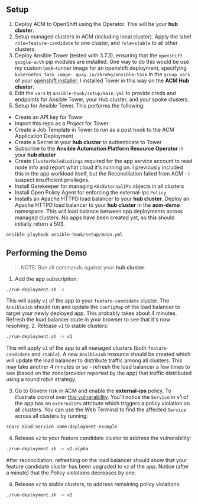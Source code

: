 ## Setup
1. Deploy ACM to OpenShift using the Operator. This will be your **hub cluster**.
2. Setup managed clusters in ACM (including local cluster). Apply the label `role=feature-candidate` to one cluster, and `role=stable` to all other clusters.
3. Deploy Ansible Tower (tested with 3.7.3), ensuring that the `openshift` `google-auth` pip modules are installed. One way to do this would be use my custom task-runner image for an openshift deployment, specifying `kubernetes_task_image: quay.io/akrohg/ansible-task` in the `group_vars` of your [openshift installer](https://releases.ansible.com/ansible-tower/setup_openshift/). I installed Tower in this way on the **ACM Hub cluster**.
4. Edit the `vars` in `ansible-hook/setup/main.yml` to provide creds and endpoints for Ansible Tower, your Hub cluster, and your spoke clusters.
5. Setup for Ansible Tower. This performs the following:
* Create an API key for Tower
* Import this repo as a *Project* for Tower
* Create a Job Template in Tower to run as a post hook to the ACM Application Deployment
* Create a Secret in your **hub cluster** to authenticate to Tower
* Subscribe to the **Ansible Automation Platform Resource Operator** in your **hub cluster**
* Create `ClusterRoleBindings` required for the app service account to read node info and report what cloud it's running on. I previously included this in the app workload itself, but the Reconciliation failed from ACM - i suspect insufficient privileges.
* Install Gatekeeper for managing `K8sExternalIPs` objects in all clusters
* Install Open Policy Agent for enforcing the external-ips `Policy`
* Installs an Apache HTTPD load balancer to your **hub cluster**. Deploy an Apache HTTPD load balancer to your **hub cluster** in the **acm-demo** namespace. This will load balance between app deployments across managed clusters. No apps have been created yet, so this should initially return a 503.
```bash
ansible-playbook ansible-hook/setup/main.yml
```


## Performing the Demo
> NOTE: Run all commands against your **hub cluster**.
1. Add the app subscription:
```bash
./run-deployment.sh -s
```

This will apply `v1` of the app to your `feature-candidate` cluster. The `AnsibleJob` should run and update the `ConfigMap` of the load balancer to target your newly deployed app. This probably takes about 4 minutes. Refresh the load balancer route in your browser to see that it's now resolving.
2. Release `v1` to stable clusters:
```bash
./run-deployment.sh -v v1
```

This will apply `v1` of the app to all managed clusters (both `feature-candidate` and `stable`). A new `AnsibleJob` resource should be created which will update the load balancer to distribute traffic among all clusters. This may take another 4 minutes or so - refresh the load balancer a few times to see (based on the zone/provider reported by the app) that traffic distributed using a round robin strategy.

3. Go to Govern risk in ACM and enable the **external-ips** policy. To illustrate control over [this vulnerability](https://access.redhat.com/security/cve/cve-2020-8554). You'll notice the `Service` in v1 of the app has an `externalIPs` attribute which triggers a policy violation on all clusters. You can use the Web Terminal to find the affected `Service` across all clusters by running:
```bash
searc kind:Service name:deployment-example
```


4. Release `v2` to your feature candidate cluster to address the vulnerability:
```bash
./run-deployment.sh -v v2-alpha
```

After reconciliation, refreshing on the load balancer should show that your feature candidate cluster has been upgraded to `v2` of the app. Notice (after a minute) that the Policy violations decreases by one.

4. Release `v2` to stable clusters, to address remaining policy violations:
```bash
./run-deployment.sh -v v2
```
